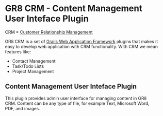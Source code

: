 # GR8 CRM - Content Management User Inteface Plugin

CRM = [Customer Relationship Management](http://en.wikipedia.org/wiki/Customer_relationship_management)

GR8 CRM is a set of [Grails Web Application Framework](http://www.grails.org/)
plugins that makes it easy to develop web application with CRM functionality.
With CRM we mean features like:

- Contact Management
- Task/Todo Lists
- Project Management


## Content Management User Inteface Plugin
This plugin provides admin user interface for managing content in GR8 CRM.
Content can be any type of file, for example Text, Microsoft Word, PDF, and images.
